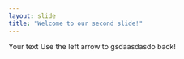 ```yaml
---
layout: slide
title: "Welcome to our second slide!"
---
```

Your text
Use the left arrow to gsdaasdasdo back!
